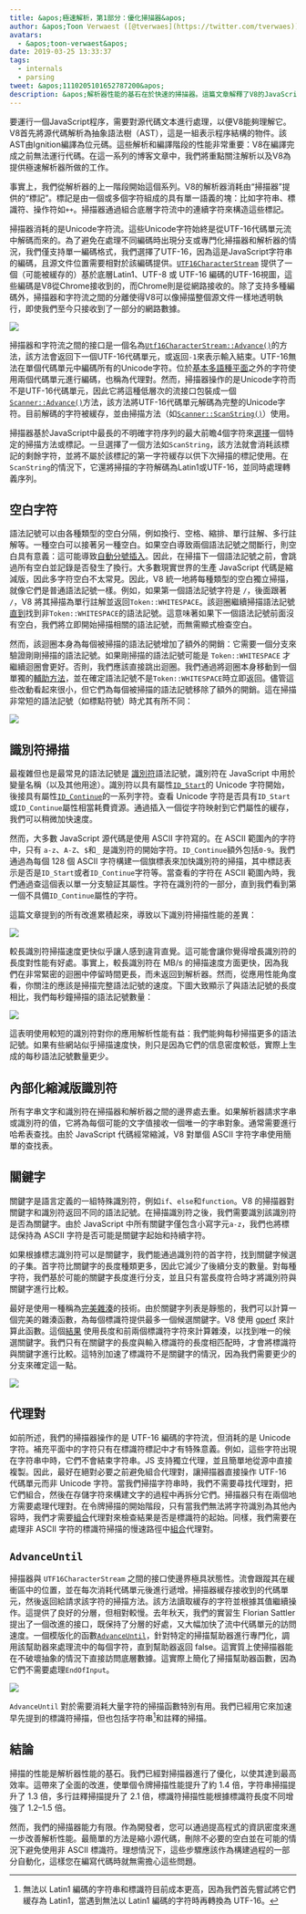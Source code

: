 ```yaml
---
title: &apos;極速解析，第1部分：優化掃描器&apos;
author: &apos;Toon Verwaest ([@tverwaes](https://twitter.com/tverwaes))，令人震驚的優化者&apos;
avatars:
  - &apos;toon-verwaest&apos;
date: 2019-03-25 13:33:37
tags:
  - internals
  - parsing
tweet: &apos;1110205101652787200&apos;
description: &apos;解析器性能的基石在於快速的掃描器。這篇文章解釋了V8的JavaScript掃描器如何最近變得快了2.1倍。&apos;
---
```

要運行一個JavaScript程序，需要對源代碼文本進行處理，以便V8能夠理解它。V8首先將源代碼解析為抽象語法樹（AST），這是一組表示程序結構的物件。該AST由Ignition編譯為位元碼。這些解析和編譯階段的性能非常重要：V8在編譯完成之前無法運行代碼。在這一系列的博客文章中，我們將重點關注解析以及V8為提供極速解析器所做的工作。

<!--truncate-->
事實上，我們從解析器的上一階段開始這個系列。V8的解析器消耗由“掃描器”提供的“標記”。標記是由一個或多個字符組成的具有單一語義的塊：比如字符串、標識符、操作符如`++`。掃描器通過組合底層字符流中的連續字符來構造這些標記。

掃描器消耗的是Unicode字符流。這些Unicode字符始終是從UTF-16代碼單元流中解碼而來的。為了避免在處理不同編碼時出現分支或專門化掃描器和解析器的情況，我們僅支持單一編碼格式，我們選擇了UTF-16，因為這是JavaScript字符串的編碼，且源文件位置需要相對於該編碼提供。[`UTF16CharacterStream`](https://cs.chromium.org/chromium/src/v8/src/scanner.h?rcl=edf3dab4660ed6273e5d46bd2b0eae9f3210157d&l=46) 提供了一個（可能被緩存的）基於底層Latin1、UTF-8 或 UTF-16 編碼的UTF-16視圖，這些編碼是V8從Chrome接收到的，而Chrome則是從網路接收的。除了支持多種編碼外，掃描器和字符流之間的分離使得V8可以像掃描整個源文件一樣地透明執行，即使我們至今只接收到了一部分的網路數據。

![](/_img/scanner/overview.svg)

掃描器和字符流之間的接口是一個名為[`Utf16CharacterStream::Advance()`](https://cs.chromium.org/chromium/src/v8/src/scanner.h?rcl=edf3dab4660ed6273e5d46bd2b0eae9f3210157d&l=54)的方法，該方法會返回下一個UTF-16代碼單元，或返回`-1`來表示輸入結束。UTF-16無法在單個代碼單元中編碼所有的Unicode字符。位於[基本多語種平面](https://en.wikipedia.org/wiki/Plane_(Unicode)#Basic_Multilingual_Plane)之外的字符使用兩個代碼單元進行編碼，也稱為代理對。然而，掃描器操作的是Unicode字符而不是UTF-16代碼單元，因此它將這種低層次的流接口包裝成一個[`Scanner::Advance()`](https://cs.chromium.org/chromium/src/v8/src/scanner.h?sq=package:chromium&g=0&rcl=edf3dab4660ed6273e5d46bd2b0eae9f3210157d&l=569)方法，該方法將UTF-16代碼單元解碼為完整的Unicode字符。目前解碼的字符被緩存，並由掃描方法（如[`Scanner::ScanString()`](https://cs.chromium.org/chromium/src/v8/src/scanner.cc?rcl=edf3dab4660ed6273e5d46bd2b0eae9f3210157d&l=775)）使用。

掃描器基於JavaScript中最長的不明確字符序列的最大前瞻4個字符來[選擇](https://cs.chromium.org/chromium/src/v8/src/scanner.cc?rcl=edf3dab4660ed6273e5d46bd2b0eae9f3210157d&l=422)一個特定的掃描方法或標記。一旦選擇了一個方法如`ScanString`，該方法就會消耗該標記的剩餘字符，並將不屬於該標記的第一字符緩存以供下次掃描的標記使用。在`ScanString`的情況下，它還將掃描的字符解碼為Latin1或UTF-16，並同時處理轉義序列。

[^1]: `<!--`是HTML註釋的開始，而`<!-`則被掃描為“小於”、“非”、“減號”。

## 空白字符

語法記號可以由各種類型的空白分隔，例如換行、空格、縮排、單行註解、多行註解等。一種空白可以接著另一種空白。如果空白導致兩個語法記號之間斷行，則空白具有意義：這可能導致[自動分號插入](https://tc39.es/ecma262/#sec-automatic-semicolon-insertion)。因此，在掃描下一個語法記號之前，會跳過所有空白並記錄是否發生了換行。大多數現實世界的生產 JavaScript 代碼是縮減版，因此多字符空白不太常見。因此，V8 統一地將每種類型的空白獨立掃描，就像它們是普通語法記號一樣。例如，如果第一個語法記號字符是 `/`，後面跟著 `/`，V8 將其掃描為單行註解並返回`Token::WHITESPACE`。該迴圈繼續掃描語法記號[直到](https://cs.chromium.org/chromium/src/v8/src/scanner.cc?rcl=edf3dab4660ed6273e5d46bd2b0eae9f3210157d&l=671)找到非`Token::WHITESPACE`的語法記號。這意味著如果下一個語法記號前面沒有空白，我們將立即開始掃描相關的語法記號，而無需顯式檢查空白。

然而，該迴圈本身為每個被掃描的語法記號增加了額外的開銷：它需要一個分支來驗證剛剛掃描的語法記號。如果剛掃描的語法記號可能是 `Token::WHITESPACE` 才繼續迴圈會更好。否則，我們應該直接跳出迴圈。我們通過將迴圈本身移動到一個單獨的[輔助方法](https://cs.chromium.org/chromium/src/v8/src/parsing/scanner-inl.h?rcl=d62ec0d84f2ec8bc0d56ed7b8ed28eaee53ca94e&l=178)，並在確定語法記號不是`Token::WHITESPACE`時立即返回。儘管這些改動看起來很小，但它們為每個被掃描的語法記號移除了額外的開銷。這在掃描非常短的語法記號（如標點符號）時尤其有所不同：

![](/_img/scanner/punctuation.svg)

## 識別符掃描

最複雜但也是最常見的語法記號是 [識別符](https://tc39.es/ecma262/#prod-Identifier)語法記號，識別符在 JavaScript 中用於變量名稱（以及其他用途）。識別符以具有屬性[`ID_Start`](https://cs.chromium.org/chromium/src/v8/src/unicode.cc?rcl=d4096d05abfc992a150de884c25361917e06c6a9&l=807)的 Unicode 字符開始，後接具有屬性[`ID_Continue`](https://cs.chromium.org/chromium/src/v8/src/unicode.cc?rcl=d4096d05abfc992a150de884c25361917e06c6a9&l=947)的一系列字符。查看 Unicode 字符是否具有`ID_Start`或`ID_Continue`屬性相當耗費資源。通過插入一個從字符映射到它們屬性的緩存，我們可以稍微加快速度。

然而，大多數 JavaScript 源代碼是使用 ASCII 字符寫的。在 ASCII 範圍內的字符中，只有 `a-z`、`A-Z`、`$`和`_` 是識別符的開始字符。`ID_Continue`額外包括`0-9`。我們通過為每個 128 個 ASCII 字符構建一個旗標表來加快識別符的掃描，其中標誌表示是否是`ID_Start`或者`ID_Continue`字符等。當查看的字符在 ASCII 範圍內時，我們通過查這個表以單一分支驗証其屬性。字符在識別符的一部分，直到我們看到第一個不具備`ID_Continue`屬性的字符。

這篇文章提到的所有改進累積起來，導致以下識別符掃描性能的差異：

![](/_img/scanner/identifiers-1.svg)

較長識別符掃描速度更快似乎讓人感到違背直覺。這可能會讓你覺得增長識別符的長度對性能有好處。事實上，較長識別符在 MB/s 的掃描速度方面更快，因為我們在非常緊密的迴圈中停留時間更長，而未返回到解析器。然而，從應用性能角度看，你關注的應該是掃描完整語法記號的速度。下圖大致顯示了與語法記號的長度相比，我們每秒鐘掃描的語法記號數量：

![](/_img/scanner/identifiers-2.svg)

這表明使用較短的識別符對你的應用解析性能有益：我們能夠每秒掃描更多的語法記號。如果有些網站似乎掃描速度快，則只是因為它們的信息密度較低，實際上生成的每秒語法記號數量更少。

## 內部化縮減版識別符

所有字串文字和識別符在掃描器和解析器之間的邊界處去重。如果解析器請求字串或識別符的值，它將為每個可能的文字值接收一個唯一的字串對象。通常需要進行哈希表查找。由於 JavaScript 代碼經常縮減，V8 對單個 ASCII 字符字串使用簡單的查找表。

## 關鍵字

關鍵字是語言定義的一組特殊識別符，例如`if`、`else`和`function`。V8 的掃描器對關鍵字和識別符返回不同的語法記號。在掃描識別符之後，我們需要識別該識別符是否為關鍵字。由於 JavaScript 中所有關鍵字僅包含小寫字元`a-z`，我們也將標誌保持為 ASCII 字符是否可能是關鍵字起始和持續字符。

如果根據標志識別符可以是關鍵字，我們能通過識別符的首字符，找到關鍵字候選的子集。首字符比關鍵字的長度種類更多，因此它減少了後續分支的數量。對每種字符，我們基於可能的關鍵字長度進行分支，並且只有當長度符合時才將識別符與關鍵字進行比較。

最好是使用一種稱為[完美雜湊](https://en.wikipedia.org/wiki/Perfect_hash_function)的技術。由於關鍵字列表是靜態的，我們可以計算一個完美的雜湊函數，為每個標識符提供最多一個候選關鍵字。V8 使用 [gperf](https://www.gnu.org/software/gperf/) 來計算此函數。這個[結果](https://cs.chromium.org/chromium/src/v8/src/parsing/keywords-gen.h) 使用長度和前兩個標識符字符來計算雜湊，以找到唯一的候選關鍵字。我們只有在關鍵字的長度與輸入標識符的長度相匹配時，才會將標識符與關鍵字進行比較。這特別加速了標識符不是關鍵字的情況，因為我們需要更少的分支來確定這一點。

![](/_img/scanner/keywords.svg)

## 代理對

如前所述，我們的掃描器操作的是 UTF-16 編碼的字符流，但消耗的是 Unicode 字符。補充平面中的字符只有在標識符標記中才有特殊意義。例如，這些字符出現在字符串中時，它們不會結束字符串。JS 支持獨立代理，並且簡單地從源中直接複製。因此，最好在絕對必要之前避免組合代理對，讓掃描器直接操作 UTF-16 代碼單元而非 Unicode 字符。當我們掃描字符串時，我們不需要尋找代理對，把它們組合，然後在存儲字符來構建文字的過程中再拆分它們。掃描器只有在兩個地方需要處理代理對。在令牌掃描的開始階段，只有當我們無法將字符識別為其他內容時，我們才需要[組合](https://cs.chromium.org/chromium/src/v8/src/parsing/scanner-inl.h?rcl=d4096d05abfc992a150de884c25361917e06c6a9&l=515)代理對來檢查結果是否是標識符的起始。同樣，我們需要在處理非 ASCII 字符的標識符掃描的慢速路徑中[組合](https://cs.chromium.org/chromium/src/v8/src/parsing/scanner.cc?rcl=d4096d05abfc992a150de884c25361917e06c6a9&l=1003)代理對。

## `AdvanceUntil`

掃描器與 `UTF16CharacterStream` 之間的接口使邊界極具狀態性。流會跟蹤其在緩衝區中的位置，並在每次消耗代碼單元後進行遞增。掃描器緩存接收到的代碼單元，然後返回給請求該字符的掃描方法。該方法讀取緩存的字符並根據其值繼續操作。這提供了良好的分層，但相對較慢。去年秋天，我們的實習生 Florian Sattler 提出了一個改進的接口，既保持了分層的好處，又大幅加快了流中代碼單元的訪問速度。一個模版化的函數[`AdvanceUntil`](https://cs.chromium.org/chromium/src/v8/src/parsing/scanner.h?rcl=d4096d05abfc992a150de884c25361917e06c6a9&l=72)，針對特定的掃描幫助器進行專門化，調用該幫助器來處理流中的每個字符，直到幫助器返回 false。這實質上使掃描器能在不破壞抽象的情況下直接訪問底層數據。這實際上簡化了掃描幫助器函數，因為它們不需要處理`EndOfInput`。

![](/_img/scanner/advanceuntil.svg)

`AdvanceUntil` 對於需要消耗大量字符的掃描函數特別有用。我們已經用它來加速早先提到的標識符掃描，但也包括字符串[^2]和註釋的掃描。

[^2]: 無法以 Latin1 編碼的字符串和標識符目前成本更高，因為我們首先嘗試將它們緩存為 Latin1，當遇到無法以 Latin1 編碼的字符時再轉換為 UTF-16。

## 結論

掃描的性能是解析器性能的基石。我們已經對掃描器進行了優化，以使其達到最高效率。這帶來了全面的改進，使單個令牌掃描性能提升了約 1.4 倍，字符串掃描提升了 1.3 倍，多行註釋掃描提升了 2.1 倍，標識符掃描性能根據標識符長度不同增強了 1.2–1.5 倍。

然而，我們的掃描器能力有限。作為開發者，您可以通過提高程式的資訊密度來進一步改善解析性能。最簡單的方法是縮小源代碼，刪除不必要的空白並在可能的情況下避免使用非 ASCII 標識符。理想情況下，這些步驟應該作為構建過程的一部分自動化，這樣您在編寫代碼時就無需擔心這些問題。
